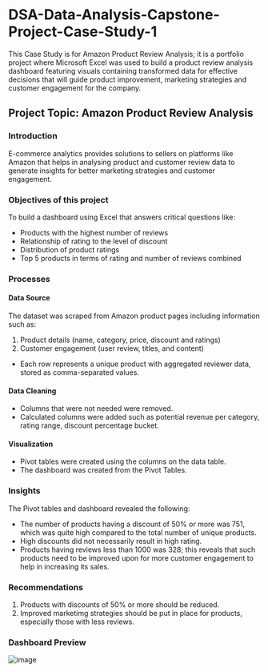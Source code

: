 # DSA-Data-Analysis-Capstone-Project-Case-Study-1
This Case Study is for Amazon Product Review Analysis; it is a portfolio project where Microsoft Excel was used to build a product review analysis dashboard featuring visuals containing transformed data for effective decisions that will guide product improvement, marketing strategies and customer engagement for the company.
## Project Topic: **Amazon Product Review Analysis**
### Introduction
E-commerce analytics provides solutions to sellers on platforms like Amazon that helps in analysing product and customer review data to generate insights for better marketing strategies and customer engagement.
### Objectives of this project
To build a dashboard using Excel that answers critical questions like:
- Products with the highest number of reviews
- Relationship of rating to the level of discount
- Distribution of product ratings
- Top 5 products in terms of rating and number of reviews combined
### Processes
  #### Data Source
  The dataset was scraped from Amazon product pages including information such as:
  1. Product details (name, category, price, discount and ratings)
  2. Customer engagement (user review, titles, and content)
  - Each row represents a unique product with aggregated reviewer data, stored as comma-separated values.
  #### Data Cleaning
  - Columns that were not needed were removed.
  - Calculated columns were added such as potential revenue per category, rating range, discount percentage bucket.
  #### Visualization
  - Pivot tables were created using the columns on the data table.
  - The dashboard was created from the Pivot Tables.
### Insights
  The Pivot tables and dashboard revealed the following:
  - The number of products having a discount of 50% or more was 751, which was quite high compared to the total number of unique products.
  - High discounts did not necessarily result in high rating.
  - Products having reviews less than 1000 was 328; this reveals that such products need to be improved upon for more customer engagement to help in increasing its sales.
### Recommendations
1. Products with discounts of 50% or more should be reduced.
2. Improved marketimg strategies should be put in place for products, especially those with less reviews.
### Dashboard Preview 
![image](https://github.com/user-attachments/assets/e8fac055-5634-4aff-8212-e030f5e8fc46)


  
